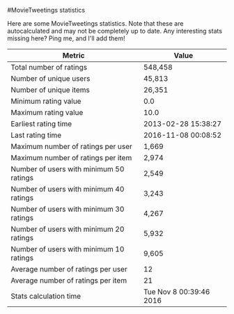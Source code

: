 #MovieTweetings statistics

Here are some MovieTweetings statistics. Note that these are autocalculated and may not be completely up to date. Any interesting stats missing here? Ping me, and I'll add them!

Metric | Value
--- | ---
Total number of ratings                 | 548,458
Number of unique users                  | 45,813
Number of unique items                  | 26,351
Minimum rating value                    | 0.0
Maximum rating value                    | 10.0
Earliest rating time                    | 2013-02-28 15:38:27
Last rating time                        | 2016-11-08 00:08:52
Maximum number of ratings per user      | 1,669
Maximum number of ratings per item      | 2,974
Number of users with minimum 50 ratings | 2,549
Number of users with minimum 40 ratings | 3,243
Number of users with minimum 30 ratings | 4,267
Number of users with minimum 20 ratings | 5,932
Number of users with minimum 10 ratings | 9,605
Average number of ratings per user      | 12
Average number of ratings per item      | 21
Stats calculation time                  | Tue Nov  8 00:39:46 2016

